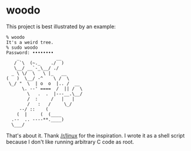 woodo
=====

This project is best illustrated by an example:

``` ShellSession
% woodo
It's a weird tree.
% sudo woodo
Password: ••••••••
    _              __
   / `\  (~._    ./  )
   \__/ __`-_\__/ ./
  _ \ \/  \   \ |_   __
(   )  \__/ -^    \ /  \
 \_/ "  \  | o  o  |.. /  __
      \. --' ====  /  || /  \
        \   .  .  |---__.\__/
        /  :     /   |   |
        /   :   /     \_/
     --/ ::    (
    (  |     (  (____
  .--  .. ----**.____)
  \___/
```

That's about it. Thank [/r/linux](https://www.reddit.com/r/linux/comments/1yy1c4/sudo_woodo/) for the inspiration. I wrote it as a shell script because I don't like running arbitrary C code as root.

